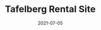 ---
title: "Tafelberg Rental Site"
date: 2021-07-05
weight: 2
github_url: https://github.com/samtx/tafelberg-api
live_site_url: https://tafelberg-api.samtx.dev
---